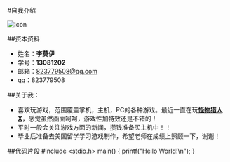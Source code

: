 #自我介绍

![icon](http://imgsrc.baidu.com/forum/pic/item/ff7ee050352ac65c1e9ad261fff2b21192138a7a.jpg)

##资本资料
* 姓名：**李莫伊**
* 学号：**13081202**
* 邮箱：823779508@qq.com
* qq：823779508

##关于我：
* 喜欢玩游戏，范围覆盖掌机，主机，PC的各种游戏。最近一直在玩[**怪物猎人X**](http://www.capcom.co.jp/monsterhunter/)，感觉虽然画面呵呵，游戏性加特效还是不错的！
* 平时一般会关注游戏方面的新闻，攒钱准备买主机中！！
* 毕业后准备去美国留学学习游戏制作，希望老师在成绩上照顾一下，谢谢！

##代码片段
  #include <stdio.h>
  main()
  {
  printf("Hello World!\n");
  }
